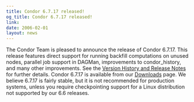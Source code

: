 ```yaml
---
title: Condor 6.7.17 released!
og_title: Condor 6.7.17 released!
link: 
date: 2006-02-01
layout: news
---
```


The Condor Team is pleased to announce the release of Condor 6.7.17.  This release features direct support for running backfill computations on unused nodes, parallel job support in DAGMan, improvements to condor_history, and many other improvements.  See the <a href="manual/latest-dev/9_Version_History.html"> Version History and Release Notes</a> for further details. Condor 6.7.17 is available from our <a href="downloads/">Downloads</a> page.  We believe 6.7.17 is fairly stable, but it is not recommended for production systems, unless you require checkpointing support for a Linux distribution not supported by our 6.6 releases.

